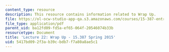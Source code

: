 ```yaml
---
content_type: resource
description: This resource contains information related to Wrap Up.
file: https://ol-ocw-studio-app-qa.s3.amazonaws.com/courses/15-387-entrepreneurial-sales-spring-2015/5417bd092f3ab39cbdb7f7a80a8ae5c1_MIT15_387S15_Lecture22.pdf
file_type: application/pdf
parent_uid: ba12fd09-fd5a-ef65-064f-20546074b33b
resourcetype: Document
title: 'Lecture 22: Wrap Up - 15.387 Spring 2015'
uid: 5417bd09-2f3a-b39c-bdb7-f7a80a8ae5c1
---
```

